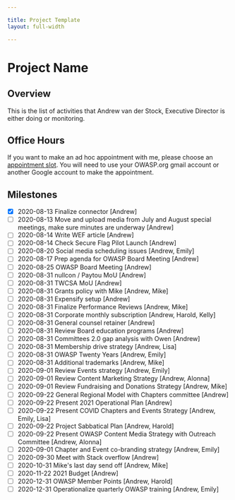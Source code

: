 ```yaml
---

title: Project Template
layout: full-width

---
```


# Project Name

## Overview

This is the list of activities that Andrew van der Stock, Executive Director is either doing or monitoring.

## Office Hours

If you want to make an ad hoc appointment with me, please choose an [appointment slot](https://calendar.google.com/calendar/selfsched?sstoken=UU9Ua1BsWlczQXJzfGRlZmF1bHR8NjYwNWFlMjg4MDkxMTlmY2Q3YzhlNjA1YTc4MTFhYmQ). You will need to use your OWASP.org gmail account or another Google account to make the appointment. 

## Milestones

*  [x] 2020-08-13 Finalize connector [Andrew]
*  [ ] 2020-08-13 Move and upload media from July and August special meetings, make sure minutes are underway [Andrew]
*  [ ] 2020-08-14 Write WEF article [Andrew]
*  [ ] 2020-08-14 Check Secure Flag Pilot Launch [Andrew]
*  [ ] 2020-08-20 Social media scheduling issues [Andrew, Emily]
*  [ ] 2020-08-17 Prep agenda for OWASP Board Meeting [Andrew]
*  [ ] 2020-08-25 OWASP Board Meeting [Andrew]
*  [ ] 2020-08-31 nullcon / Paytou MoU [Andrew]
*  [ ] 2020-08-31 TWCSA MoU [Andrew]
*  [ ] 2020-08-31 Grants policy with Mike [Andrew, Mike]
*  [ ] 2020-08-31 Expensify setup [Andrew]
*  [ ] 2020-08-31 Finalize Performance Reviews [Andrew, Mike]
*  [ ] 2020-08-31 Corporate monthly subscription [Andrew, Harold, Kelly]
*  [ ] 2020-08-31 General counsel retainer [Andrew]
*  [ ] 2020-08-31 Review Board education programs [Andrew]
*  [ ] 2020-08-31 Committees 2.0 gap analysis with Owen [Andrew]
*  [ ] 2020-08-31 Membership drive strategy [Andrew, Lisa]
*  [ ] 2020-08-31 OWASP Twenty Years [Andrew, Emily]
*  [ ] 2020-08-31 Additional trademarks [Andrew, Mike]
*  [ ] 2020-09-01 Review Events strategy [Andrew, Emily]
*  [ ] 2020-09-01 Review Content Marketing Strategy [Andrew, Alonna] 
*  [ ] 2020-09-01 Review Fundraising and Donations Strategy [Andrew, Mike] 
*  [ ] 2020-09-22 General Regional Model with Chapters committee [Andrew]
*  [ ] 2020-09-22 Present 2021 Operational Plan [Andrew]
*  [ ] 2020-09-22 Present COVID Chapters and Events Strategy [Andrew, Emily, Lisa]
*  [ ] 2020-09-22 Project Sabbatical Plan [Andrew, Harold]
*  [ ] 2020-09-22 Present OWASP Content Media Strategy with Outreach Committee [Andrew, Alonna]
*  [ ] 2020-09-01 Chapter and Event co-branding strategy [Andrew, Emily]
*  [ ] 2020-09-30 Meet with Stack overflow [Andrew]
*  [ ] 2020-10-31 Mike's last day send off [Andrew, Mike] 
*  [ ] 2020-11-22 2021 Budget [Andrew]
*  [ ] 2020-12-31 OWASP Member Points [Andrew, Harold]
*  [ ] 2020-12-31 Operationalize quarterly OWASP training [Andrew, Emily]
